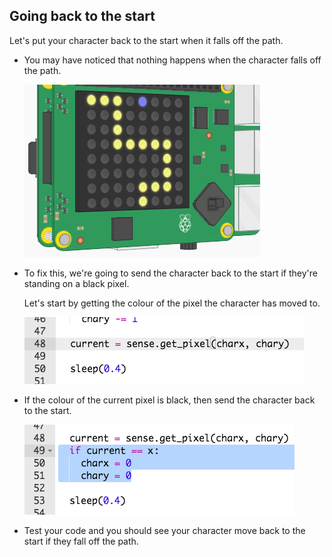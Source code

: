 ## Going back to the start

Let's put your character back to the start when it falls off the path.

+ You may have noticed that nothing happens when the character falls off the path.
    
    ![captura de pantalla](images/tightrope-off-path.png)

+ To fix this, we're going to send the character back to the start if they're standing on a black pixel.
    
    Let's start by getting the colour of the pixel the character has moved to.
    
    ![captura de pantalla](images/tightrope-get-pixel.png)

+ If the colour of the current pixel is black, then send the character back to the start.
    
    ![screenshot](images/tightrope-reset.png)

+ Test your code and you should see your character move back to the start if they fall off the path.